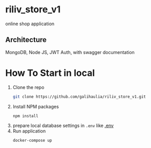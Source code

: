 # riliv_store_v1

online shop application

## Architecture

MongoDB, Node JS, JWT Auth, with swagger documentation

# How To Start in local

1. Clone the repo
   ```sh
   git clone https://github.com/galihaulia/riliv_store_v1.git
   ```
2. Install NPM packages
   ```sh
   npm install
   ```
3. prepare local database settings in `.env` like [.env](https://github.com/galihaulia/riliv_store_v1/blob/master/.env.example)
4. Run application
   ```sh
   docker-compose up
   ```
